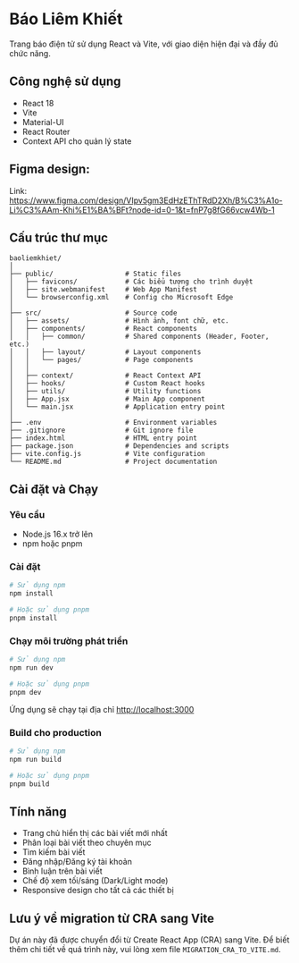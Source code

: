 # Báo Liêm Khiết

Trang báo điện tử sử dụng React và Vite, với giao diện hiện đại và đầy đủ chức năng.

## Công nghệ sử dụng

- React 18
- Vite
- Material-UI 
- React Router
- Context API cho quản lý state

## Figma design:
Link: https://www.figma.com/design/VIpv5gm3EdHzEThTRdD2Xh/B%C3%A1o-Li%C3%AAm-Khi%E1%BA%BFt?node-id=0-1&t=fnP7g8fG66vcw4Wb-1

## Cấu trúc thư mục

```
baoliemkhiet/
│
├── public/                  # Static files
│   ├── favicons/            # Các biểu tượng cho trình duyệt
│   ├── site.webmanifest     # Web App Manifest
│   └── browserconfig.xml    # Config cho Microsoft Edge
│
├── src/                     # Source code
│   ├── assets/              # Hình ảnh, font chữ, etc.
│   ├── components/          # React components
│   │   ├── common/          # Shared components (Header, Footer, etc.)
│   │   ├── layout/          # Layout components
│   │   └── pages/           # Page components
│   │
│   ├── context/             # React Context API
│   ├── hooks/               # Custom React hooks
│   ├── utils/               # Utility functions
│   ├── App.jsx              # Main App component
│   └── main.jsx             # Application entry point
│
├── .env                     # Environment variables
├── .gitignore               # Git ignore file
├── index.html               # HTML entry point
├── package.json             # Dependencies and scripts
├── vite.config.js           # Vite configuration
└── README.md                # Project documentation
```

## Cài đặt và Chạy

### Yêu cầu

- Node.js 16.x trở lên
- npm hoặc pnpm

### Cài đặt

```bash
# Sử dụng npm
npm install

# Hoặc sử dụng pnpm
pnpm install
```

### Chạy môi trường phát triển

```bash
# Sử dụng npm
npm run dev

# Hoặc sử dụng pnpm
pnpm dev
```

Ứng dụng sẽ chạy tại địa chỉ [http://localhost:3000](http://localhost:3000)

### Build cho production

```bash
# Sử dụng npm
npm run build

# Hoặc sử dụng pnpm
pnpm build
```

## Tính năng

- Trang chủ hiển thị các bài viết mới nhất
- Phân loại bài viết theo chuyên mục
- Tìm kiếm bài viết
- Đăng nhập/Đăng ký tài khoản
- Bình luận trên bài viết
- Chế độ xem tối/sáng (Dark/Light mode)
- Responsive design cho tất cả các thiết bị

## Lưu ý về migration từ CRA sang Vite

Dự án này đã được chuyển đổi từ Create React App (CRA) sang Vite. Để biết thêm chi tiết về quá trình này, vui lòng xem file `MIGRATION_CRA_TO_VITE.md`.

